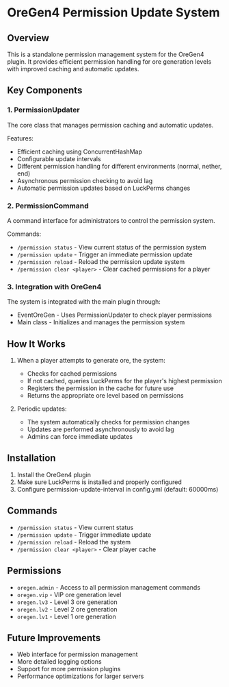 # OreGen4 Permission Update System

## Overview
This is a standalone permission management system for the OreGen4 plugin. It provides efficient permission handling for ore generation levels with improved caching and automatic updates.

## Key Components

### 1. PermissionUpdater
The core class that manages permission caching and automatic updates.

Features:
- Efficient caching using ConcurrentHashMap
- Configurable update intervals
- Different permission handling for different environments (normal, nether, end)
- Asynchronous permission checking to avoid lag
- Automatic permission updates based on LuckPerms changes

### 2. PermissionCommand
A command interface for administrators to control the permission system.

Commands:
- `/permission status` - View current status of the permission system
- `/permission update` - Trigger an immediate permission update
- `/permission reload` - Reload the permission update system
- `/permission clear <player>` - Clear cached permissions for a player

### 3. Integration with OreGen4
The system is integrated with the main plugin through:
- EventOreGen - Uses PermissionUpdater to check player permissions
- Main class - Initializes and manages the permission system

## How It Works

1. When a player attempts to generate ore, the system:
   - Checks for cached permissions
   - If not cached, queries LuckPerms for the player's highest permission
   - Registers the permission in the cache for future use
   - Returns the appropriate ore level based on permissions

2. Periodic updates:
   - The system automatically checks for permission changes
   - Updates are performed asynchronously to avoid lag
   - Admins can force immediate updates

## Installation

1. Install the OreGen4 plugin
2. Make sure LuckPerms is installed and properly configured
3. Configure permission-update-interval in config.yml (default: 60000ms)

## Commands

- `/permission status` - View current status
- `/permission update` - Trigger immediate update
- `/permission reload` - Reload the system
- `/permission clear <player>` - Clear player cache

## Permissions

- `oregen.admin` - Access to all permission management commands
- `oregen.vip` - VIP ore generation level
- `oregen.lv3` - Level 3 ore generation
- `oregen.lv2` - Level 2 ore generation
- `oregen.lv1` - Level 1 ore generation

## Future Improvements

- Web interface for permission management
- More detailed logging options
- Support for more permission plugins
- Performance optimizations for larger servers
